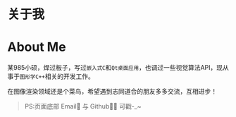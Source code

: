 # 关于我


# About Me
某985小硕，焊过板子，写过`嵌入式C`和`Qt桌面应用`，也调过一些视觉算法API，现从事于`图形学C++`相关的开发工作。

在图像渲染领域还是个菜鸟，希望遇到志同道合的朋友多多交流，互相进步！

> PS:页面底部 Email📧 与 Github👩‍💻 可戳-_~


